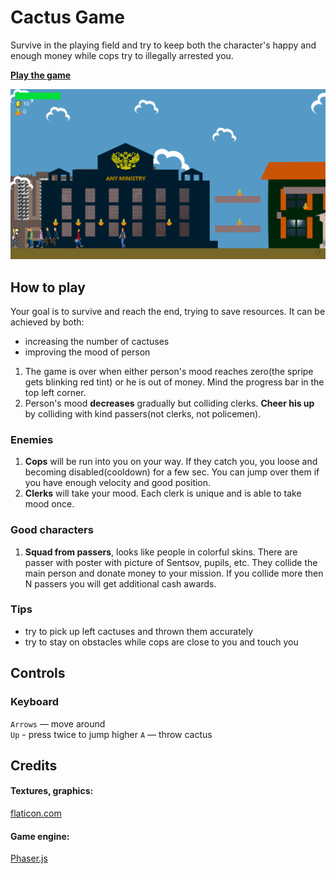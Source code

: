 # Cactus Game

Survive in the playing field and try to keep both the character's happy and enough money while cops try to illegally arrested you. 


[**Play the game**](https://pulpiks.github.io/coins/dist/)

![gameplay screenshot](./src/assets/screencapture.png)
 
## How to play

Your goal is to survive and reach the end, trying to save resources.
 It can be achieved by both:

* increasing the number of cactuses
* improving the mood of person 

1. The game is over when either person's mood reaches zero(the spripe gets blinking red tint) or he is out of money. Mind the progress bar in the top left corner.
2. Person's mood **decreases** gradually but colliding clerks. **Cheer his up** by colliding with kind passers(not clerks, not policemen). 

### Enemies

1. **Cops** will be run into you on your way.  If they catch you, you loose and becoming disabled(cooldown) for a few sec. You can jump over them if you have enough velocity and good position.
2. **Clerks** will take your mood. Each clerk is unique and is able to take mood once. 


### Good characters

1. **Squad from passers**, looks like people in colorful skins. There are passer with poster with picture of Sentsov, pupils, etc. They collide the main person and donate money to your mission. If you collide more then N passers you will get additional cash awards.

 
### Tips

* try to pick up left cactuses and thrown them accurately 
* try to stay on obstacles while cops are close to you and touch you 
 
## Controls
### Keyboard

`Arrows` — move around  
`Up` - press twice to jump higher
`A` — throw cactus  

## Credits

#### Textures, graphics:
 
[flaticon.com](https://www.flaticon.com/)

#### Game engine:

[Phaser.js](http://phaser.io)
